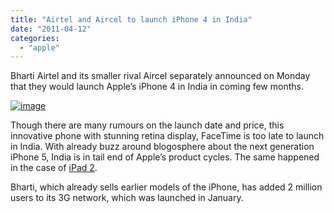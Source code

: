 ```yaml
---
title: "Airtel and Aircel to launch iPhone 4 in India"
date: "2011-04-12"
categories: 
  - "apple"
---
```


Bharti Airtel and its smaller rival Aircel separately announced on Monday that they would launch Apple’s iPhone 4 in India in coming few months.

[![image](http://lh3.ggpht.com/_40bmzDo_mBs/TaRRnPva2HI/AAAAAAAAB7A/d7kfnJe2XG8/image_thumb%5B1%5D.png?imgmax=800 "image")](http://lh4.ggpht.com/_40bmzDo_mBs/TaRRme3q2dI/AAAAAAAAB68/6EoDYmmZ-38/s1600-h/image%5B3%5D.png)

Though there are many rumours on the launch date and price, this innovative phone with stunning retina display, FaceTime is too late to launch in India. With already buzz around blogosphere about the next generation iPhone 5, India is in tail end of Apple’s product cycles. The same happened in the case of [iPad 2](http://www.cosmogeek.info/2011/03/apple-announces-ipad-2-thinner-lighter.html).

Bharti, which already sells earlier models of the iPhone, has added 2 million users to its 3G network, which was launched in January.
